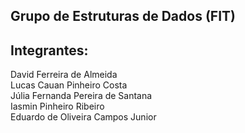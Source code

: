 ## Grupo de Estruturas de Dados (FIT)

## Integrantes:
David Ferreira de Almeida  
Lucas Cauan Pinheiro Costa    
Júlia Fernanda Pereira de Santana  
Iasmin Pinheiro Ribeiro  
Eduardo de Oliveira Campos Junior  
